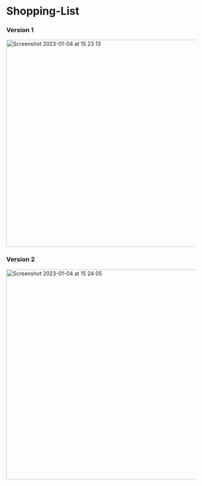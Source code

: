 # Shopping-List



### Version 1


<img width="548" alt="Screenshot 2023-01-04 at 15 23 13" src="https://user-images.githubusercontent.com/71544407/210588705-47c8ad23-3474-4241-ab3f-9e40ddea6118.png">


### Version 2 
<img width="556" alt="Screenshot 2023-01-04 at 15 24 05" src="https://user-images.githubusercontent.com/71544407/210588906-c5c050f6-81ba-47f7-8185-f8ba40d6f68a.png">


